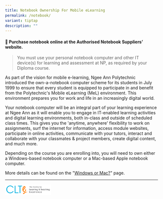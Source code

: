 ```yaml
---
title: Notebook Ownership For Mobile eLearning
permalink: /notebook/
variant: tiptap
description: ""
---
```

<h4><strong>📢</strong> <strong>Purchase notebook online at the Authorised Notebook Suppliers’ website.</strong></h4>
<p></p>
<blockquote>
<p>You must use your personal notebook computer and other IT device(s) for
learning and assessment at NP, as required by your Diploma course.</p>
</blockquote>
<p>As part of the vision for mobile e-learning, Ngee Ann Polytechnic introduced
the own-a-notebook computer scheme for its students in July 1999 to ensure
that every student is equipped to participate in and benefit from the Polytechnic's
Mobile eLearning (MeL) environment. This environment prepares you for work
and life in an increasingly digital world.</p>
<p>Your notebook computer will be an integral part of your learning experience
at Ngee Ann as it will enable you to engage in IT-enabled learning activities
and digital learning environments, both in-class and outside of scheduled
class times. This gives you the 'anytime, anywhere' flexibility to work
on assignments, surf the internet for information, access module websites,
participate in online activities, communicate with your tutors, interact
and collaborate with your classmates &amp; project members, create digital
content, and much more.</p>
<p>Depending on the course you are enrolling into, you will need to own either
a Windows-based notebook computer or a Mac-based Apple notebook computer.</p>
<p>More details can be found on the "<a href="/notebook/winormac" rel="noopener noreferrer nofollow" target="_blank">Windows or Mac?</a>" page.</p>
<hr>
<p></p>
<div class="isomer-image-wrapper">
<img style="width: 30%;" height="auto" width="100%" alt="The Centre for Learning &amp; Teaching Excellence Logo" src="/images/CLTE_logo.png">
</div>
<p></p>